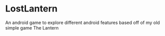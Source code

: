 # LostLantern
An android game to explore different android features based off of my old simple game The Lantern
